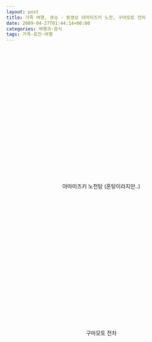 ```yaml
---
layout: post
title: 가족 여행, 큐슈 - 동영상 야마미즈키 노천, 구마모토 전차
date: 2009-04-27T01:44:14+00:00
categories: 여행과-음식
tags: 가족-료칸-여행
---
```

<div style="text-align: center;">

<object width="560" height="340" classid="clsid:d27cdb6e-ae6d-11cf-96b8-444553540000" codebase="http://download.macromedia.com/pub/shockwave/cabs/flash/swflash.cab#version=6,0,40,0"><param name="allowFullScreen" value="true" /><param name="allowscriptaccess" value="always" /><param name="src" value="http://www.youtube.com/v/8Jtk73yDZU4&amp;hl=ko&amp;fs=1&amp;rel=0" /><param name="allowfullscreen" value="true" /><embed width="560" height="340" type="application/x-shockwave-flash" src="http://www.youtube.com/v/8Jtk73yDZU4&amp;hl=ko&amp;fs=1&amp;rel=0" allowFullScreen="true" allowscriptaccess="always" allowfullscreen="true" /></object>

야마미즈키 노천탕 (혼탕이라지만..)

<object width="560" height="340" classid="clsid:d27cdb6e-ae6d-11cf-96b8-444553540000" codebase="http://download.macromedia.com/pub/shockwave/cabs/flash/swflash.cab#version=6,0,40,0"><param name="allowFullScreen" value="true" /><param name="allowscriptaccess" value="always" /><param name="src" value="http://www.youtube.com/v/5E-wcs9Ebnw&amp;hl=ko&amp;fs=1&amp;rel=0" /><param name="allowfullscreen" value="true" /><embed width="560" height="340" type="application/x-shockwave-flash" src="http://www.youtube.com/v/5E-wcs9Ebnw&amp;hl=ko&amp;fs=1&amp;rel=0" allowFullScreen="true" allowscriptaccess="always" allowfullscreen="true" /></object>

</div>
<div style="text-align: center;">구마모토 전차</div>
